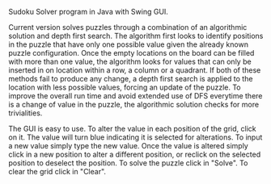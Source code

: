 Sudoku Solver program in Java with Swing GUI.

Current version solves puzzles through a combination of an algorithmic solution and depth first search. The algorithm first looks to identify positions in the puzzle that have only one possible value given the already known puzzle configuration. Once the empty locations on the board can be filled with more than one value, the algorithm looks for values that can only be inserted in on location within a row, a column or a quadrant. If both of these methods fail to produce any change, a depth first search is applied to the location with less possible values, forcing an update of the puzzle. To improve the overall run time and avoid extended use of DFS everytime there is a change of value in the puzzle, the algorithmic solution checks for more trivialities.

The GUI is easy to use. To alter the value in each position of the grid, click on it. The value will turn blue indicating it is selected for alterations. To input a new value simply type the new value. Once the value is altered simply click in a new position to alter a different position, or reclick on the selected position to deselect the position. To solve the puzzle click in "Solve". To clear the grid click in "Clear".
